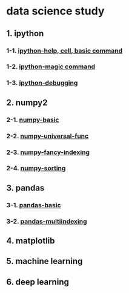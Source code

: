 # data science study
## 1. ipython
### 1-1. [ipython-help, cell, basic command](./ipython_test_01.ipynb)
### 1-2. [ipython-magic command](./ipython_test_02.ipynb)
### 1-3. [ipython-debugging](./ipython_test_03.ipynb)
## 2. numpy2
### 2-1. [numpy-basic](./numpy_01.ipynb)
### 2-2. [numpy-universal-func](./numpy_02.ipynb)
### 2-3. [numpy-fancy-indexing](./numpy_03.ipynb)
### 2-4. [numpy-sorting](./numpy_04.ipyynb)
## 3. pandas
### 3-1. [pandas-basic](./pandas_01.ipynb)
### 3-2. [pandas-multiindexing](./pandas_02.ipynb)
## 4. matplotlib
## 5. machine learning
## 6. deep learning



